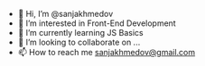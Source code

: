 - 👋 Hi, I’m @sanjakhmedov
- 👀 I’m interested in Front-End Development
- 🌱 I’m currently learning JS Basics
- 💞️ I’m looking to collaborate on ...
- 📫 How to reach me sanjakhmedov@gmail.com

<!---
sanjakhmedov/sanjakhmedov is a ✨ special ✨ repository because its `README.md` (this file) appears on your GitHub profile.
You can click the Preview link to take a look at your changes.
--->
